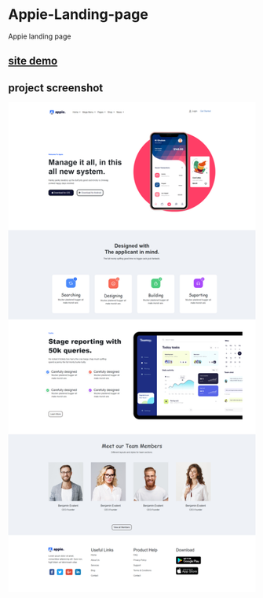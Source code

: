 # Appie-Landing-page
Appie landing page 

## [site demo](https://khalilhasan23.github.io/Appie-Landing-page/)


## project screenshot
![](https://github.com/khalilhasan23/Appie-Landing-page/blob/main/Screenshot.png)
